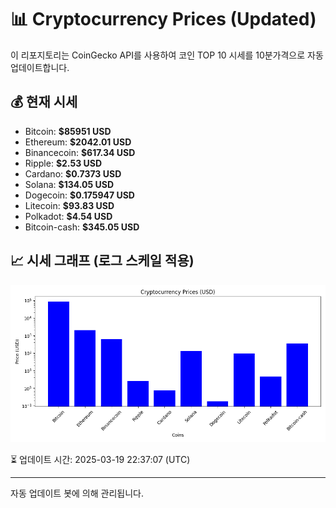 
# 📊 Cryptocurrency Prices (Updated)

이 리포지토리는 CoinGecko API를 사용하여 코인 TOP 10 시세를 10분가격으로 자동 업데이트합니다.

## 💰 현재 시세
- Bitcoin: **$85951 USD**
- Ethereum: **$2042.01 USD**
- Binancecoin: **$617.34 USD**
- Ripple: **$2.53 USD**
- Cardano: **$0.7373 USD**
- Solana: **$134.05 USD**
- Dogecoin: **$0.175947 USD**
- Litecoin: **$93.83 USD**
- Polkadot: **$4.54 USD**
- Bitcoin-cash: **$345.05 USD**

## 📈 시세 그래프 (로그 스케일 적용)
![Crypto Prices](crypto_prices.png)

⏳ 업데이트 시간: 2025-03-19 22:37:07 (UTC)

---
자동 업데이트 봇에 의해 관리됩니다.
